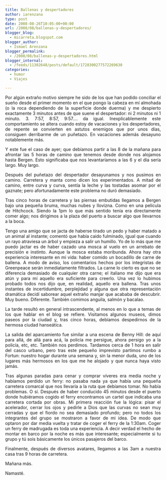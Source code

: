 ```yaml
---
title: Ballenas y despertadores
author: iarenzana
type: post
date: 2008-08-26T10:05:00+00:00
url: /2008/08/ballenas-y-despertadores/
blogger_blog:
  - micarreta.blogspot.com
blogger_author:
  - Ismael Arenzana
blogger_permalink:
  - /2008/08/ballenas-y-despertadores.html
blogger_internal:
  - /feeds/11302648/posts/default/1728300277572269630
categories:
  - humor
  - Viajes

---
```

<p style="text-align: justify;">
  Por algún extraño motivo siempre he sido de los que han podido conciliar el sueño desde el primer momento en el que pongo la cabeza en mí almohada (o la roca dependiendo de la superficie donde duerma) y me despierto exactamente 3 minutos antes de que suene el despertador: ni 2 minutos ni 1 minuto. 3. 7:57, 8:57, 9:57&#8230;. da igual. Inexplicablemente este comportamiento se altera cuando estoy de vacaciones y los despertadores, de repente se convierten en astutos enemigos que por unos días, consiguen derribarme de un puñetazo. En vacaciones además desayuno notablemente más.
</p>

<p style="text-align: justify;">
  Y este fue el caso de ayer; que debíamos partir a las 8 de la mañana para afrontar las 5 horas de camino que tenemos desde donde nos alojamos hasta Bergen. Esto significaba que nos levantaríamos a las 6 y el día sería largo. Muy largo.
</p>

<p style="text-align: justify;">
  Después del puñetazo del despertador desayunamos y nos pusimos en camino. Carretera y manta como dicen los experimentados. A mitad de camino, entre curva y curva, sentía la leche y las tostadas asomar por el gaznate; pero afortunadamente este problema no duró demasiado.
</p>

<p style="text-align: justify;">
  Tras cinco horas de carretera y las piernas embutidas llegamos a Bergen bajo una pequeña bruma, muchas nubes y llovizna. Como en una película de Hitchcock. Siendo la 1pm lo que más sentido tenía era directamente comer algo; nos dirigimos a la plaza del puerto a buscar algo que llevarnos a la boca.
</p>

<p style="text-align: justify;">
  Tengo una amigo que se jacta de haberse tirado un pedo y haber matado a un animal al instante; comentó que había caido fulminado, igual que cuando un rayo atraviesa un árbol y empieza a salir un humillo. Yo de lo más que me puedo jactar es de haber cazado una mosca al vuelo en un arrebato de precisión e instinto. Aunque la mosca estaba moribunda. Ahora hay otra experiencia interesante en mi vida: haber comido un bocadillo de carne de ballena. A modo de aviso, los comentarios hechos por los integristas de Greenpeace serán inmediatamente filtrados. La carne lo cierto es que no se diferencia demasiado de cualquier otra carne; el italiano me dijo que era atún y para mí aquello era suficiente para creerlo. Una vez lo hubimos probado todos nos dijo que, en realidad, aquello era ballena. Tras unos instantes de incertidumbre, perplejidad y alguna que otra representación dramática decidí saborear aquel extraño manjar que acababa de descubrir. Muy bueno. Diferente. También comimos anguila, salmón y bacalao.
</p>

<p style="text-align: justify;">
  La tarde resultó en general intrascendente, al menos en lo que a temas de los que hablar en el blog se refiere. Visitamos algunos museos, dimos paseos por la ciudad y, tras cinco horas, debíamos despedirnos de la hermosa ciudad hanseática.
</p>

<p style="text-align: justify;">
  La salida del aparcamiento fue similar a una escena de Benny Hill: de aquí para allá, de allá para acá, la policía me persigue, ahora persigo yo a la policía, etc, etc. También nos perdimos. Tardamos cerca de 1 hora en salir del casco urbano, pero tras este pequeño imprevisto partimos rumbo a Fortun: nuestro hogar durante una semana y, sin la menor duda, uno de los lugares más hermosos en los que me he alojado y que nunca haya visto jamás.
</p>

<p style="text-align: justify;">
  Tras algunas paradas para cenar y comprar víveres era media noche y habíamos perdido un ferry: no pasaba nada ya que había una pequeña carretera comarcal que nos llevaría a la ruta que debíamos tomar. No había problemas. O sí. Después de haber conducido 45 minutos desde el puerto donde hubiéramos cogido el ferry encontramos un cartel que indicaba una carretera cortada por obras. Mi primera reacción fue la lógica: pisar el acelerador, cerrar los ojos y pedirle a Dios que las curvas no sean muy cerradas y que el fiordo no sea demasiado profundo; pero no todos los integrantes del grupo se mostraron a favor de mi idea. De modo que optaron por dar media vuelta y tratar de coger el ferry de la 1:30am. Coger un ferry de madrugada es toda una experiencia. A decir verdad el hecho de montar en barco por la noche es más que interesante; especialmente si tu grupo y tú sois básicamente los únicos pasajeros del barco.
</p>

<p style="text-align: justify;">
  Finalmente, después de diversos avatares, llegamos a las 3am a nuestra casa tras 9 horas de carretera.
</p>

<p style="text-align: justify;">
  Mañana más.
</p>

<p style="text-align: justify;">
  Namasté.
</p>